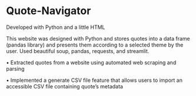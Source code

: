 # Quote-Navigator

Developed with Python and a little HTML

This website was designed with Python and stores quotes into a data frame (pandas library) and presents them according to a selected theme by the user. Used beautiful soup, pandas, requests, and streamlit. 

• Extracted quotes from a website using automated web scraping and parsing 

• Implemented a generate CSV file feature that allows users to import an accessible CSV file containing quote’s metadata
